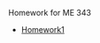 Homework for ME 343

- [Homework1](https://github.com/stanford-me343/stanford-me343.github.io/blob/master/hwk/hw1.zip)
